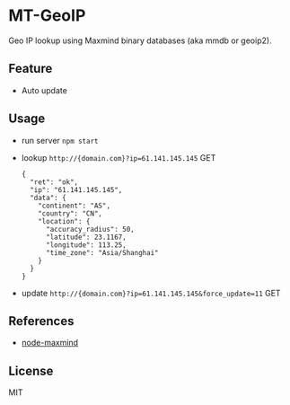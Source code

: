 # MT-GeoIP

Geo IP lookup using Maxmind binary databases (aka mmdb or geoip2).

## Feature

- Auto update

## Usage

- run server ```npm start```

- lookup ```http://{domain.com}?ip=61.141.145.145```  GET 			
	
	```
	{
	  "ret": "ok",
	  "ip": "61.141.145.145",
	  "data": {
	    "continent": "AS",
	    "country": "CN",
	    "location": {
	      "accuracy_radius": 50,
	      "latitude": 23.1167,
	      "longitude": 113.25,
	      "time_zone": "Asia/Shanghai"
	    }
	  }
	}
	```
		
- update ```http://{domain.com}?ip=61.141.145.145&force_update=11``` GET 	
		
## References

- [node-maxmind](https://github.com/runk/node-maxmind)

## License

MIT